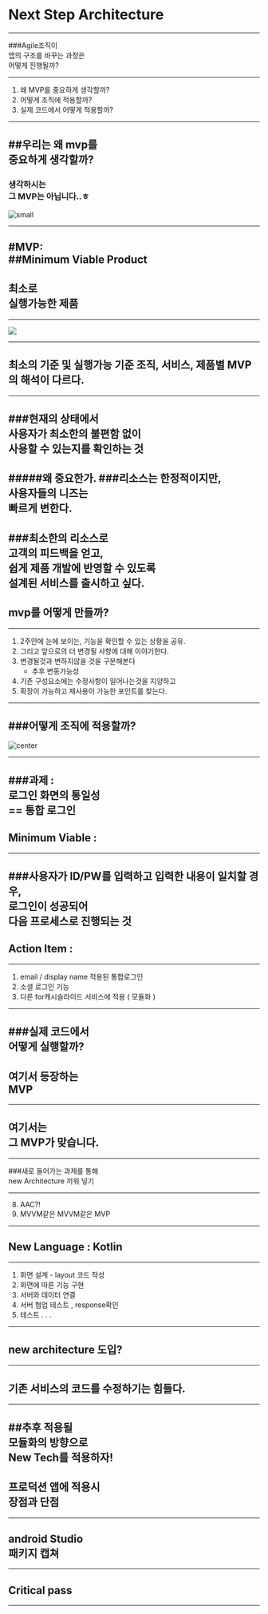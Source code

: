 # Next Step Architecture

---

###Agile조직이<br> 앱의 구조를 바꾸는 과정은 <br>어떻게 진행될까?

---
1. 왜 MVP를 중요하게 생각할까?
2. 어떻게 조직에 적용할까?
3. 실제 코드에서 어떻게 적용할까?

---
##우리는 왜 mvp를 <br> 중요하게 생각할까?
---
### 생각하시는 <br> 그 MVP는 아닙니다..ㅎ

![small](file:/Users/jeonghyeonji/til/nba-mvp.jpg) 

---
#MVP:<br> 
##Minimum Viable Product
---
 최소로 <br>실행가능한 제품
---
---
![](file:/Users/jeonghyeonji/til/mvp.png)

---
최소의 기준 및 실행가능 기준 
조직, 서비스, 제품별 MVP의 해석이 다르다.
---
---
###현재의 상태에서 <br>사용자가 최소한의 불편함 없이 <br>사용할 수 있는지를 확인하는 것
---
#####왜 중요한가.
###리소스는 한정적이지만,<br> 사용자들의 니즈는<br> 빠르게 변한다.
---
###최소한의 리소스로 <br>고객의 피드백을 얻고, <br>쉽게 제품 개발에 반영할 수 있도록  <br>설계된 서비스를 출시하고 싶다.
---
mvp를 어떻게 만들까? 
---
---
1. 2주안에 눈에 보이는, 기능을 확인할 수 있는 상황을 공유.
2. 그리고 앞으로의 더 변경될 사항에 대해 이야기한다.
3. 변경될것과 변하지않을 것을 구분해본다
	 - 추후 변동가능성
4. 기존 구성요소에는 수정사항이 일어나는것을 지양하고
5. 확장이 가능하고 재사용이 가능한 포인트를 찾는다.

---
###어떻게 조직에 적용할까?
---

![center](file:/Users/jeonghyeonji/til/lin.jpeg)

---
###과제 : <br>로그인 화면의 통일성 <br>== 통합 로그인 
---
Minimum Viable : 
---
---
###사용자가 ID/PW를 입력하고 입력한 내용이 일치할 경우,<br> 로그인이 성공되어 <br>다음 프로세스로 진행되는 것
---

Action Item :
---
---
1. email / display name 적용된 통합로그인
2.  소셜 로그인 기능
3. 다른 for캐시슬라이드 서비스에 적용 ( 모듈화 )

---
###실제 코드에서<br>어떻게 실행할까?
---
여기서 등장하는<br> MVP
---
---
여기서는<br>그 MVP가 맞습니다.
---
---
###새로 들어가는 과제를 통해 <br>new Architecture 끼워 넣기

---
8. AAC?!
9. MVVM같은 MVVM같은 MVP

---
New Language : Kotlin
---
---
1. 화면 설계 - layout 코드 작성
2. 화면에 따른 기능 구현
3. 서버와 데이터 연결
4. 서버 협업 테스트 , response확인
5. 테스트
 .
 .
 . 

---
new architecture 도입?
---
---
기존 서비스의 코드를 수정하기는 힘들다.
---
---
##추후 적용될<br> 모듈화의 방향으로 <br>New Tech를 적용하자!
---
프로덕션 앱에 적용시<br> 장점과 단점
---
---
android Studio<br>패키지 캡쳐
---
---
Critical pass
---
---

